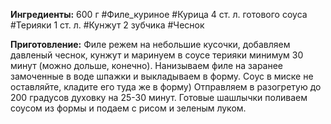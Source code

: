**Ингредиенты:**
600 г #Филе_куриное #Курица 
4 ст. л. готового соуса #Терияки
1 ст. л. #Кунжут
2 зубчика #Чеснок

**Приготовление:**
Филе режем на небольшие кусочки, добавляем давленый чеснок, кунжут и маринуем в соусе терияки минимум 30 минут (можно дольше, конечно).
Нанизываем филе на заранее замоченные в воде шпажки и выкладываем в форму. Соус в миске не оставляйте, кладите его туда же в форму)
Отправляем в разогретую до 200 градусов духовку на 25-30 минут.
Готовые шашлычки поливаем соусом из формы и подаем с рисом и зеленым луком.
